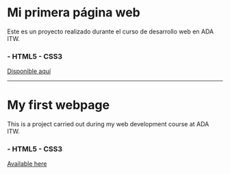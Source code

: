 # Mi primera página web

Este es un proyecto realizado durante el curso de desarrollo web en ADA ITW.

### - HTML5 - CSS3

[Disponible aquí](https://sofialiendro.github.io/portfolio-Sofia/TP-1)

---

# My first webpage

This is a project carried out during my web development course at ADA ITW.

### - HTML5 - CSS3

[Available here](https://sofialiendro.github.io/portfolio-Sofia/TP-1)